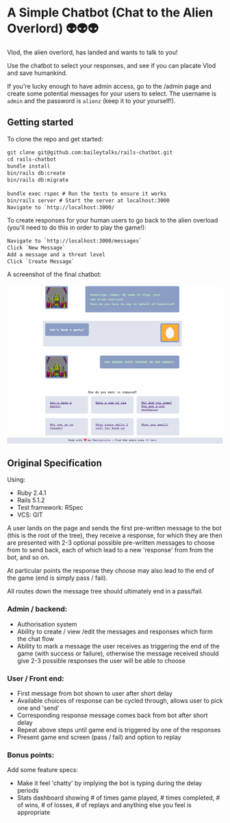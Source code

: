 # A Simple Chatbot (Chat to the Alien Overlord) 👽👽👽

Vlod, the alien overlord, has landed and wants to talk to you!

Use the chatbot to select your responses, and see if you can placate Vlod and save humankind.

If you're lucky enough to have admin access, go to the /admin page and create some potential messages for your users to select. The username is `admin` and the password is `alienz` (keep it to your yourself!).

## Getting started

To clone the repo and get started:
````
git clone git@github.com:baileytalks/rails-chatbot.git
cd rails-chatbot
bundle install
bin/rails db:create
bin/rails db:migrate

bundle exec rspec # Run the tests to ensure it works
bin/rails server # Start the server at localhost:3000
Navigate to `http://localhost:3000/
````

To create responses for your human users to go back to the alien overload (you'll need to do this in order to play the game!):
````
Navigate to `http://localhost:3000/messages`
Click `New Message`
Add a message and a threat level
Click `Create Message`
````

A screenshot of the final chatbot:

![Screenshot](https://raw.githubusercontent.com/baileytalks/rails-chatbot/master/app/assets/images/screenshot.png)

## Original Specification

Using:
* Ruby 2.4.1
* Rails 5.1.2
* Test framework: RSpec
* VCS: GIT

A user lands on the page and sends the first pre-written message to the bot (this is the root of the tree), they receive a response, for which they are then are presented with 2-3 optional possible pre-written messages to choose from to send back, each of which lead to a new 'response' from from the bot, and so on.

At particular points the response they choose may also lead to the end of the game (end is simply pass / fail).

All routes down the message tree should ultimately end in a pass/fail.

### Admin / backend:

* Authorisation system
* Ability to create / view /edit the messages and responses which form the chat flow
* Ability to mark a message the user receives as triggering the end of the game (with success or failure), otherwise the message received should give 2-3 possible responses the user will be able to choose

### User / Front end:

* First message from bot shown to user after short delay
* Available choices of response can be cycled through, allows user to pick one and 'send'
* Corresponding response message comes back from bot after short delay
* Repeat above steps until game end is triggered by one of the responses
* Present game end screen (pass / fail) and option to replay

### Bonus points:

Add some feature specs:
* Make it feel 'chatty' by implying the bot is typing during the delay periods
* Stats dashboard showing # of times game played, # times completed, # of wins, # of losses, # of replays and anything else you feel is appropriate
